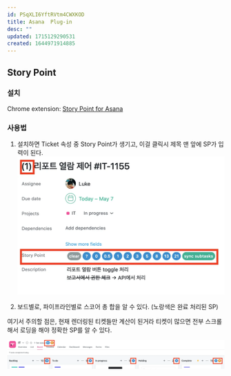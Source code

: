 ```yaml
---
id: PSqXLI6YftRVtm4CWXKOD
title: Asana  Plug-in
desc: ""
updated: 1715129290531
created: 1644971914885
---
```


## Story Point

### 설치

Chrome extension: [Story Point for Asana](https://chrome.google.com/webstore/detail/storypoint-for-asana/ipkcinfcdhhcmibffhlklololceffgnc)

### 사용법

1. 설치하면 Ticket 속성 중 Story Point가 생기고, 이걸 클릭시 제목 맨 앞에 SP가 입력이 된다.
   ![Story Point](/assets/images/2022-02-16-09-51-19.webp)

2. 보드별로, 파이프라인별로 스코어 총 합을 알 수 있다. (노랑색은 완료 처리된 SP)

여기서 주의할 점은, 현재 렌더링된 티켓들만 계산이 된거라 티켓이 많으면 전부 스크롤 해서 로딩을 해야 정확한 SP를 알 수 있다.

![Story Point](/assets/images/2022-02-16-09-49-40.webp)
